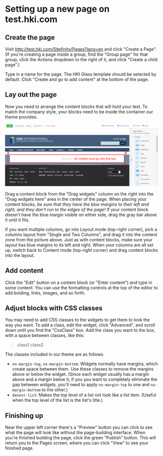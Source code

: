 # Setting up a new page on test.hki.com

## Create the page

Visit http://test.hki.com/Sitefinity/Pages?lang=en and click "Create a Page". (If you're creating a page inside a group, find the "Group page" for that group, click the Actions dropdown to the right of it, and click "Create a child page".)

Type in a name for the page. The HKI Glass template should be selected by default. Click "Create and go to add content" at the bottom of the page.

## Lay out the page

Now you need to arrange the content blocks that will hold your text. To match the company style, your blocks need to be inside the container our theme provides:

![Content zone](docs/content-zone.png)

Drag a content block from the "Drag widgets" column on the right into the "Drag widgets here" area in the center of the page. When placing your content blocks, *be sure that they have the blue margins to their left and right, and they don't run to the edges of the page!* If your content block doesn't have the blue margin visible on either side, drag the gray bar above it until it fits.

If you want multiple columns, go into Layout mode (top-right corner), pick a columns layout from "Single and Two Columns", and drag it into the content zone from the picture above. Just as with content blocks, make sure your layout has blue margins to its left and right. When your columns are all set up, switch back to Content mode (top-right corner) and drag content blocks into the layout.

## Add content

Click the "Edit" button on a content block (or "Enter content") and type in some content. You can use the formatting controls at the top of the editor to add bolding, links, images, and so forth.

## Adjust blocks with CSS classes

You may need to add CSS classes to the widgets to get them to look the way you want. To add a class, edit the widget, click "Advanced", and scroll down until you find the "CssClass" box. Add the class you want to the box, with a space between classes, like this:

> class1 class2

The classes included in our theme are as follows:

- `no-margin-top`, `no-margin-bottom`: Widgets normally have margins, which create space between them. Use these classes to remove the margins above or below the widget. (Since each widget usually has a margin above and a margin below it, if you you want to completely eliminate the gap between widgets, you'll need to apply `no-margin-top` to one and `no-margin-bottom` to the other.)
- `denest-list`: Makes the top level of a list not look like a list item. (Useful when the top level of the list is the list's title.)

## Finishing up

Near the upper left corner there's a "Preview" button you can click to see what the page will look like without the page-building interface. When you're finished building the page, click the green "Publish" button. This will return you to the Pages screen, where you can click "View" to see your finished page.
